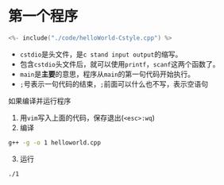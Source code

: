# 第一个程序

```c++
<%- include("./code/helloWorld-Cstyle.cpp") %>
```
 - `cstdio`是头文件，是`c stand input output`的缩写。
 - 包含`cstdio`头文件后，就可以使用`printf`，`scanf`这两个函数了。
 - `main`是**主要**的意思，程序从`main`的第一句代码开始执行。
 - `;`号表示一句代码的结束，`;`前面可以什么也不写，表示空语句

如果编译并运行程序

1. 用`vim`写入上面的代码，保存退出(`<esc>:wq`)
2. 编译

```bash
g++ -g -o 1 helloworld.cpp
```

3. 运行

```bash
./1
```

